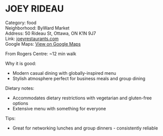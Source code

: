 # JOEY RIDEAU

Category: food  
Neighborhood: ByWard Market  
Address: 50 Rideau St, Ottawa, ON K1N 9J7  
Link: [joeyrestaurants.com](https://joeyrestaurants.com)  
Google Maps: [View on Google Maps](https://maps.app.goo.gl/ogszf8Dfn2dXkwSZ8)

From Rogers Centre: ~12 min walk

Why it is good:  
- Modern casual dining with globally-inspired menu  
- Stylish atmosphere perfect for business meals and group dining  

Dietary notes:  
- Accommodates dietary restrictions with vegetarian and gluten-free options  
- Extensive menu with something for everyone  

Tips:  
- Great for networking lunches and group dinners - consistently reliable